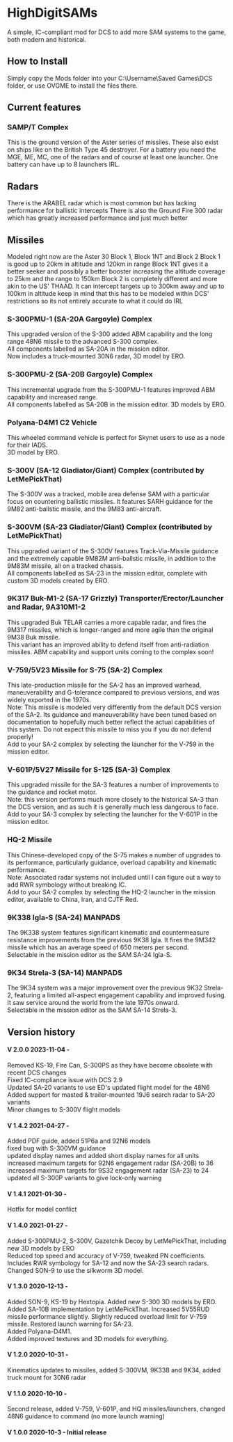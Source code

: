 # HighDigitSAMs
A simple, IC-compliant mod for DCS to add more SAM systems to the game, both modern and historical.  

## How to Install
Simply copy the Mods folder into your C:\Username\Saved Games\DCS folder, or use OVGME to install the files there.  

## Current features  

### SAMP/T Complex
This is the ground version of the Aster series of missiles. These also exist on ships like on the British Type 45 destroyer.
For a battery you need the MGE, ME, MC, one of the radars and of course at least one launcher.
One battery can have up to 8 launchers IRL.
## Radars
There is the ARABEL radar which is most common but has lacking performance for ballistic intercepts
There is also the Ground Fire 300 radar which has greatly increased performance and just much better
## Missiles
Modeled right now are the Aster 30 Block 1, Block 1NT and Block 2
Block 1 is good up to 20km in altitude and 120km in range
Block 1NT gives it a better seeker and possibly a better booster increasing the altitude coverage to 25km and the range to 150km
Block 2 is completely different and more akin to the US' THAAD. It can intercept targets up to 300km away and up to 100km in altitude
keep in mind that this has to be modeled within DCS' restrictions so its not entirely accurate to what it could do IRL

### S-300PMU-1 (SA-20A Gargoyle) Complex  
This upgraded version of the S-300 added ABM capability and the long range 48N6 missile to the advanced S-300 complex.  
All components labelled as SA-20A in the mission editor.  
Now includes a truck-mounted 30N6 radar, 3D model by ERO.  

### S-300PMU-2 (SA-20B Gargoyle) Complex  
This incremental upgrade from the S-300PMU-1 features improved ABM capability and increased range.  
All components labelled as SA-20B in the mission editor. 3D models by ERO.  

### Polyana-D4M1 C2 Vehicle
This wheeled command vehicle is perfect for Skynet users to use as a node for their IADS.  
3D model by ERO.  

### S-300V (SA-12 Gladiator/Giant) Complex (contributed by LetMePickThat)
The S-300V was a tracked, mobile area defense SAM with a particular focus on countering ballistic missiles. It features SARH guidance for the 9M82 anti-ballstic missile, and the 9M83 anti-aircraft.
  
### S-300VM (SA-23 Gladiator/Giant) Complex (contributed by LetMePickThat)
This upgraded variant of the S-300V features Track-Via-Missile guidance and the extremely capable 9M82M anti-ballstic missile, in addition to the 9M83M missile, all on a tracked chassis.    
All components labelled as SA-23 in the mission editor, complete with custom 3D models created by ERO.  

### 9K317 Buk-M1-2 (SA-17 Grizzly) Transporter/Erector/Launcher and Radar, 9A310M1-2  
This upgraded Buk TELAR carries a more capable radar, and fires the 9M317 missiles, which is longer-ranged and more agile than the original 9M38 Buk missile.  
This variant has an improved ability to defend itself from anti-radiation missiles. ABM capability and support units coming to the complex soon!  

### V-759/5V23 Missile for S-75 (SA-2) Complex  
This late-production missile for the SA-2 has an improved warhead, maneuverability and G-tolerance compared to previous versions, and was widely exported in the 1970s.  
Note: This missile is modeled very differently from the default DCS version of the SA-2. Its guidance and maneuverability have been tuned based on documentation to hopefully much better reflect the actual capabilities of this system. Do not expect this missile to miss you if you do not defend properly!  
Add to your SA-2 complex by selecting the launcher for the V-759 in the mission editor.  

### V-601P/5V27 Missile for S-125 (SA-3) Complex  
This upgraded missile for the SA-3 features a number of improvements to the guidance and rocket motor.  
Note: this version performs much more closely to the historical SA-3 than the DCS version, and as such it is generally much less dangerous to face.  
Add to your SA-3 complex by selecting the launcher for the V-601P in the mission editor.  

### HQ-2 Missile  
This Chinese-developed copy of the S-75 makes a number of upgrades to its performance, particularly guidance, overload capability and kinematic performance.  
Note: Associated radar systems not included until I can figure out a way to add RWR symbology without breaking IC.  
Add to your SA-2 complex by selecting the HQ-2 launcher in the mission editor, available to China, Iran, and CJTF Red.  

### 9K338 Igla-S (SA-24) MANPADS
The 9K338 system features significant kinematic and countermeasure resistance improvements from the previous 9K38 Igla. It fires the 9M342 missile which has an average speed of 650 meters per second.  
Selectable in the mission editor as the SAM SA-24 Igla-S.  

### 9K34 Strela-3 (SA-14) MANPADS
The 9K34 system was a major improvement over the previous 9K32 Strela-2, featuring a limited all-aspect engagement capability and improved fusing.  
It saw service around the world from the late 1970s onward.  
Selectable in the mission editor as the SAM SA-14 Strela-3.  

## Version history

#### V 2.0.0 2023-11-04 -  
Removed KS-19, Fire Can, S-300PS as they have become obsolete with recent DCS changes  
Fixed IC-compliance issue with DCS 2.9  
Updated SA-20 variants to use ED's updated flight model for the 48N6  
Added support for masted & trailer-mounted 19J6 search radar to SA-20 variants  
Minor changes to S-300V flight models  
#### V 1.4.2 2021-04-27 -  
Added PDF guide, added 51P6a and 92N6 models  
fixed bug with S-300VM guidance  
updated display names and added short display names for all units   increased maximum targets for 92N6 engagement radar (SA-20B) to 36   increased maximum targets for 9S32 engagement radar (SA-23) to 24  updated all S-300P variants to give lock-only warning  
#### V 1.4.1 2021-01-30 -  
Hotfix for model conflict  
#### V 1.4.0 2021-01-27 -  
Added S-300PMU-2, S-300V, Gazetchik Decoy by LetMePickThat, including new 3D models by ERO  
Reduced top speed and accuracy of V-759, tweaked PN coefficients.
Includes RWR symbology for SA-12 and now the SA-23 search radars.
Changed SON-9 to use the silkworm 3D model.  
#### V 1.3.0 2020-12-13 -  
Added SON-9, KS-19 by Hextopia. Added new S-300 3D models by ERO.  
Added SA-10B implementation by LetMePickThat.
Increased 5V55RUD missile performance slightly. Slightly reduced overload limit for V-759 missile.
Restored launch warning for SA-23.  
Added Polyana-D4M1.  
Added improved textures and 3D models for everything.  
#### V 1.2.0 2020-10-31 - 
Kinematics updates to missiles, added S-300VM, 9K338 and 9K34, added truck mount for 30N6 radar  
#### V 1.1.0 2020-10-10 - 
Second release, added V-759, V-601P, and HQ missiles/launchers, changed 48N6 guidance to command (no more launch warning)  
#### V 1.0.0 2020-10-3 - Initial release  
